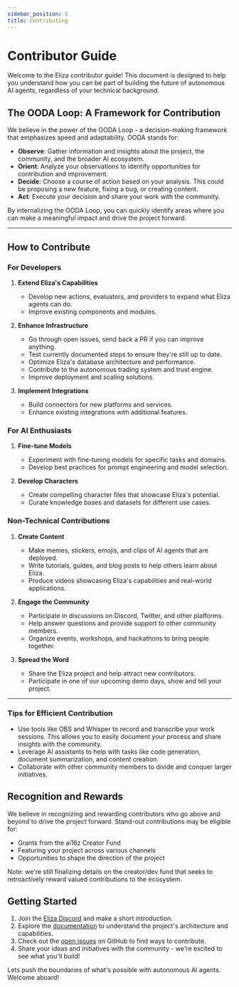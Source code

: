 ```yaml
---
sidebar_position: 5
title: Contributing
---
```


# Contributor Guide

Welcome to the Eliza contributor guide! This document is designed to help you understand how you can be part of building the future of autonomous AI agents, regardless of your technical background.

## The OODA Loop: A Framework for Contribution

We believe in the power of the OODA Loop - a decision-making framework that emphasizes speed and adaptability. OODA stands for:

- **Observe**: Gather information and insights about the project, the community, and the broader AI ecosystem.
- **Orient**: Analyze your observations to identify opportunities for contribution and improvement.
- **Decide**: Choose a course of action based on your analysis. This could be proposing a new feature, fixing a bug, or creating content.
- **Act**: Execute your decision and share your work with the community.

By internalizing the OODA Loop, you can quickly identify areas where you can make a meaningful impact and drive the project forward.

---

## How to Contribute

### For Developers

1. **Extend Eliza's Capabilities**

   - Develop new actions, evaluators, and providers to expand what Eliza agents can do.
   - Improve existing components and modules.

2. **Enhance Infrastructure**

   - Go through open issues, send back a PR if you can improve anything.
   - Test currently documented steps to ensure they're still up to date.
   - Optimize Eliza's database architecture and performance.
   - Contribute to the autonomous trading system and trust engine.
   - Improve deployment and scaling solutions.

3. **Implement Integrations**
   - Build connectors for new platforms and services.
   - Enhance existing integrations with additional features.

### For AI Enthusiasts

1. **Fine-tune Models**

   - Experiment with fine-tuning models for specific tasks and domains.
   - Develop best practices for prompt engineering and model selection.

2. **Develop Characters**
   - Create compelling character files that showcase Eliza's potential.
   - Curate knowledge bases and datasets for different use cases.

### Non-Technical Contributions

1. **Create Content**

   - Make memes, stickers, emojis, and clips of AI agents that are deployed.
   - Write tutorials, guides, and blog posts to help others learn about Eliza.
   - Produce videos showcasing Eliza's capabilities and real-world applications.

2. **Engage the Community**

   - Participate in discussions on Discord, Twitter, and other platforms.
   - Help answer questions and provide support to other community members.
   - Organize events, workshops, and hackathons to bring people together.

3. **Spread the Word**
   - Share the Eliza project and help attract new contributors.
   - Participate in one of our upcoming demo days, show and tell your project.

---

### Tips for Efficient Contribution

- Use tools like OBS and Whisper to record and transcribe your work sessions. This allows you to easily document your process and share insights with the community.
- Leverage AI assistants to help with tasks like code generation, document summarization, and content creation.
- Collaborate with other community members to divide and conquer larger initiatives.

## Recognition and Rewards

We believe in recognizing and rewarding contributors who go above and beyond to drive the project forward. Stand-out contributions may be eligible for:

- Grants from the ai16z Creator Fund
- Featuring your project across various channels
- Opportunities to shape the direction of the project

Note: we're still finalizing details on the creator/dev fund that seeks to retroactively reward valued contributions to the ecosystem.

## Getting Started

1. Join the [Eliza Discord](https://discord.gg/P4uxZJFAdP) and make a short introduction.
2. Explore the [documentation](/docs/intro) to understand the project's architecture and capabilities.
3. Check out the [open issues](https://github.com/ai16z/eliza/issues) on GitHub to find ways to contribute.
4. Share your ideas and initiatives with the community - we're excited to see what you'll build!

Lets push the boundaries of what's possible with autonomous AI agents. Welcome aboard!
